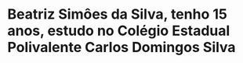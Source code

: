 # Beatriz Simôes da Silva, tenho 15 anos, estudo no Colégio Estadual Polivalente Carlos Domingos Silva 
